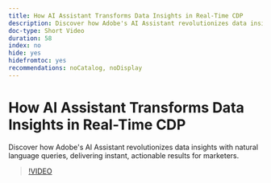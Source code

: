 ```yaml
---
title: How AI Assistant Transforms Data Insights in Real-Time CDP
description: Discover how Adobe's AI Assistant revolutionizes data insights with natural language queries, delivering instant, actionable results for marketers.
doc-type: Short Video
duration: 58
index: no
hide: yes
hidefromtoc: yes
recommendations: noCatalog, noDisplay
---
```


# How AI Assistant Transforms Data Insights in Real-Time CDP

Discover how Adobe's AI Assistant revolutionizes data insights with natural language queries, delivering instant, actionable results for marketers.

<!-- 62_S653_3442539_57_how-ai-assistant-transforms-data-insights-in-realtime-cdp -->
>[!VIDEO](https://video.tv.adobe.com/v/3458199/?learn=on&enablevpops=true)
